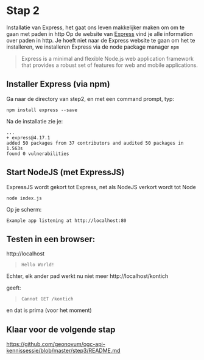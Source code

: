 # Stap 2

Installatie van Express, het gaat ons leven makkelijker maken om om te gaan met paden in http
Op de website van [Express](https://expressjs.com) vind je alle information over paden in http. Je hoeft niet naar de Express website te gaan om het te installeren, we installeren Express via de node package manager `npm`

> Express is a minimal and flexible Node.js web application framework that provides a robust set of features for web and mobile applications.


## Installer Express (via npm)

Ga naar de directory van step2, en met een command prompt, typ:

```
npm install express --save
```

Na de installatie zie je:

```
...
+ express@4.17.1
added 50 packages from 37 contributors and audited 50 packages in 1.563s
found 0 vulnerabilities
```

## Start NodeJS (met ExpressJS)

ExpressJS wordt gekort tot Express, net als NodeJS verkort wordt tot Node

```
node index.js
```
Op je scherm:
```
Example app listening at http://localhost:80
```

## Testen in een browser:
http://localhost

> `Hello World!`

Echter, elk ander pad werkt nu niet meer
http://localhost/kontich

geeft:
> `Cannot GET /kontich`

en dat is prima (voor het moment)

## Klaar voor de volgende stap
https://github.com/geonovum/ogc-api-kennissessie/blob/master/step3/README.md
